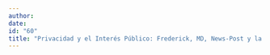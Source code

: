 ```yaml
---
author:
date:
id: "60"
title: "Privacidad y el Interés Público: Frederick, MD, News-Post y la Historia de Bruce Ivins. Primera Parte."
---
```

